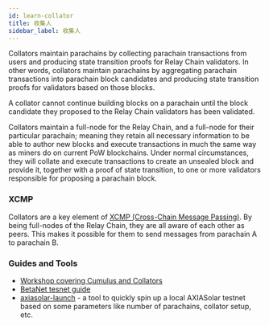 ```yaml
---
id: learn-collator
title: 收集人
sidebar_label: 收集人
---
```


Collators maintain parachains by collecting parachain transactions from users and producing state transition proofs for Relay Chain validators. In other words, collators maintain parachains by aggregating parachain transactions into parachain block candidates and producing state transition proofs for validators based on those blocks.

A collator cannot continue building blocks on a parachain until the block candidate they proposed to the Relay Chain validators has been validated.

Collators maintain a full-node for the Relay Chain, and a full-node for their particular parachain; meaning they retain all necessary information to be able to author new blocks and execute transactions in much the same way as miners do on current PoW blockchains. Under normal circumstances, they will collate and execute transactions to create an unsealed block and provide it, together with a proof of state transition, to one or more validators responsible for proposing a parachain block.

### XCMP

Collators are a key element of [XCMP (Cross-Chain Message Passing)](learn-crosschain). By being full-nodes of the Relay Chain, they are all aware of each other as peers. This makes it possible for them to send messages from parachain A to parachain B.

### Guides and Tools

- [Workshop covering Cumulus and Collators](https://substrate.dev/cumulus-workshop/#/1-prep/1-compiling)
- [BetaNet tesnet guide](https://solar.wiki.axiacoin.network/docs/en/build-parachains-betanet)
- [axiasolar-launch](https://github.com/shawntabrizi/axiasolar-launch) - a tool to quickly spin up a local AXIASolar testnet based on some parameters like number of parachains, collator setup, etc.
